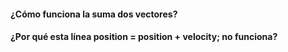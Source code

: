 
#### ¿Cómo funciona la suma dos vectores?
#### ¿Por qué esta línea position = position + velocity; no funciona?
